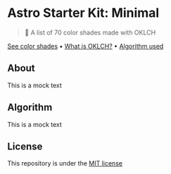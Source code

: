 # Astro Starter Kit: Minimal

> 🌈 A list of 70 color shades made with OKLCH

[See color shades]() • [What is OKLCH?]() • [Algorithm used](#algorithm) 

## About

This is a mock text

## Algorithm

This is a mock text

## License

This repository is under the [MIT license](LICENSE)
